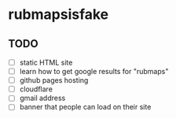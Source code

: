 # rubmapsisfake

## TODO

- [ ] static HTML site
- [ ] learn how to get google results for "rubmaps"
- [ ] github pages hosting
- [ ] cloudflare
- [ ] gmail address
- [ ] banner that people can load on their site